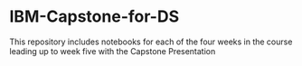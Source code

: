 # IBM-Capstone-for-DS
This repository includes notebooks for each of the four weeks in the course leading up to week five with the Capstone Presentation
